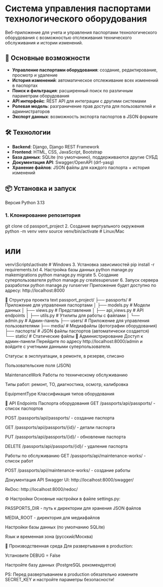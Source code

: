 # Система управления паспортами технологического оборудования

Веб-приложение для учета и управления паспортами технологического оборудования с возможностью отслеживания технического обслуживания и истории изменений.

## 🚀 Основные возможности

- **Управление паспортами оборудования**: создание, редактирование, просмотр и удаление
- **История изменений**: автоматическое отслеживание всех изменений в паспортах
- **Поиск и фильтрация**: расширенный поиск по различным параметрам оборудования
- **API интерфейс**: REST API для интеграции с другими системами
- **Ролевая модель**: разграничение прав доступа для пользователей и администраторов
- **Экспорт данных**: возможность экспорта паспортов в JSON формате

## 🛠 Технологии

- **Backend**: Django, Django REST Framework
- **Frontend**: HTML, CSS, JavaScript, Bootstrap
- **База данных**: SQLite (по умолчанию), поддерживаются другие СУБД
- **Документация API**: Swagger/OpenAPI (drf-yasg)
- **Хранение файлов**: JSON файлы для каждого паспорта + история изменений

## 📦 Установка и запуск
Версия Python 3.13
### 1. Клонирование репозитория
git clone <your-repo-url>
cd passport_project
2. Создание виртуального окружения
python -m venv venv
source venv/bin/activate  # Linux/Mac
# или
venv\Scripts\activate  # Windows
3. Установка зависимостей
pip install -r requirements.txt
4. Настройка базы данных
python manage.py makemigrations
python manage.py migrate
5. Создание суперпользователя
python manage.py createsuperuser
6. Запуск сервера разработки
python manage.py runserver
Приложение будет доступно по адресу: http://localhost:8000

📁 Структура проекта
text
passport_project/
├── passports/          # Приложение для управления паспортами
│   ├── models.py      # Модели данных
│   ├── views.py       # Представления
│   ├── api_views.py   # API endpoints
│   ├── utils.py       # Утилиты для работы с файлами
│   └── admin.py       # Админ-панель
├── users/             # Приложение для управления пользователями
├── media/             # Медиафайлы (фотографии оборудования)
├── паспорта/          # JSON файлы паспортов (автоматически создается)
└── static/            # Статические файлы
🔧 Администрирование
Доступ к админ-панели
Перейдите по адресу http://localhost:8000/admin и войдите с учетными данными суперпользователя.

Статусы: в эксплуатации, в ремонте, в резерве, списано

Пользовательские поля (JSON)

MaintenanceWork
Работы по техническому обслуживанию

Типы работ: ремонт, ТО, диагностика, осмотр, калибровка

EquipmentType
Классификация типов оборудования

🔌 API Endpoints
Паспорта оборудования
GET /passports/api/passports/ - список паспортов

POST /passports/api/passports/ - создание паспорта

GET /passports/api/passports/{id}/ - детали паспорта

PUT /passports/api/passports/{id}/ - обновление паспорта

DELETE /passports/api/passports/{id}/ - удаление паспорта

Работы по обслуживанию
GET /passports/api/maintenance-works/ - список работ

POST /passports/api/maintenance-works/ - создание работы

Документация API
Swagger UI: http://localhost:8000/swagger/

ReDoc: http://localhost:8000/redoc/

⚙️ Настройки
Основные настройки в файле settings.py:

PASSPORTS_DIR - путь к директории для хранения JSON файлов

MEDIA_ROOT - директория для медиафайлов

Настройки базы данных (по умолчанию SQLite)

Язык и временная зона (русский/Москва)

🚀 Производственная среда
Для развертывания в production:

Установите DEBUG = False

Настройте базу данных (PostgreSQL рекомендуется)

PS: Перед развертыванием в production обязательно измените SECRET_KEY и настройте параметры безопасности!

